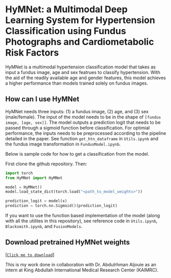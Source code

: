 # HyMNet: a Multimodal Deep Learning System for Hypertension Classification using Fundus Photographs and Cardiometabolic Risk Factors
HyMNet is a multimodal hypertension classification model that takes as input a fundus image, age and sex featrues to classify hypertension. With the aid of the readily available age and gender features, this model achieves a higher performance than models trained solely on fundus images.

## How can I use HyMNet
HyMNet needs three inputs: (1) a fundus image, (2) age, and (3) sex (male/female). The input of the model needs to be in the shape of `[fundus image, [age, sex]]`. The model outputs a prediction logit that needs to be passed through a sigmoid function before classification. For optimial performance, the inputs needs to be preprocessed according to the pipeline detailed in the paper. See function `get_htn_dataframe` in `Utils.ipynb` and the fundus image transformation in `FundusModel.ipynb`.

Below is sample code for how to get a classification from the model.

First clone the github repository. Then:
```python
import torch
from HyMNet import HyMNet

model = HyMNet()
model.load_state_dict(torch.load("<path_to_model_weights>"))

prediction_logit = model(x)
prediction = torch.nn.Sigmoid()(prediction_logit)
```

If you want to use the function based implementation of the model (along with all the utilites in this repository), see reference code in `Utils.ipynb`, `Blacksmith.ipynb`, and `FusionModels`.

## Download pretrained HyMNet weights
[[`Click me to download`]](https://drive.google.com/uc?export=download&id=1Np3QJIAKS1LOo_RwL6lLFWRdyC4ItIB1)

This is my work done in collaboration with Dr. Abdulrhman Aljouie as an intern at King Abdullah International Medical Research Center (KAIMRC).
